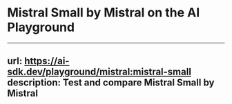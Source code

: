 # Mistral Small by Mistral on the AI Playground


---
url: https://ai-sdk.dev/playground/mistral:mistral-small
description: Test and compare Mistral Small by Mistral
---
